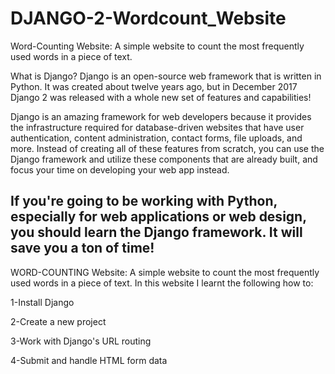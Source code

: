 # DJANGO-2-Wordcount_Website

Word-Counting Website:     A simple website to count the most frequently used words in a piece of text.

What is Django?
Django is an open-source web framework that is written in Python.
It was created about twelve years ago, but in December 2017 Django 2
was released with a whole new set of features and capabilities! 

Django is an amazing framework for web developers because it provides
the infrastructure required for database-driven websites that have user
authentication, content administration, contact forms, file uploads,
and more. Instead of creating all of these features from scratch, you 
can use the Django framework and utilize these components that are already built, 
and focus your time on developing your web app instead. 

If you're going to be working with Python, especially for web applications or
web design, you should learn the Django framework. It will save you a ton of time! 
----------------------------------------------------------------------------------------------------------------------------------------
 WORD-COUNTING Website: A simple website to count the most frequently used words in a piece of text.
 In this website I learnt the following how to: 

1-Install Django

2-Create a new project

3-Work with Django's URL routing 

4-Submit and handle HTML form data
     
